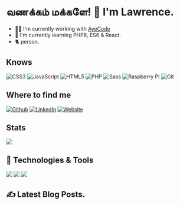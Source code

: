 # வணக்கம் மக்களே! 👋 I'm Lawrence.

* 👨‍💻 I'm currently working with [AyeCode](https://ayecode.io)
* 🎼 I'm currently learning PHP8, ES6 & React.
* 🐈 person.

## Knows
![CSS3](https://img.shields.io/badge/CSS3-1572B6?style=for-the-badge&logo=css3&logoColor=white)
![JavaScript](https://img.shields.io/badge/JavaScript-F7DF1E?style=for-the-badge&logo=javascript&logoColor=black)
![HTML5](https://img.shields.io/badge/HTML5-E34F26?style=for-the-badge&logo=html5&logoColor=white)
![PHP](https://img.shields.io/badge/PHP-777BB4?style=for-the-badge&logo=php&logoColor=white)
![Sass](https://img.shields.io/badge/Sass-CC6699?style=for-the-badge&logo=sass&logoColor=white)
![Raspberry PI](https://img.shields.io/badge/RASPBERRY%20PI-C51A4A.svg?&style=for-the-badge&logo=raspberry%20pi&logoColor=white)
![Git](https://img.shields.io/badge/Git-F05032?style=for-the-badge&logo=git&logoColor=white)

## Where to find me

[![Github](https://img.shields.io/badge/-Github-181717?style=for-the-badge&logo=Github&logoColor=white)](https://github.com/laranz)
[![LinkedIn](https://img.shields.io/badge/-LinkedIn-0077B5?style=for-the-badge&logo=LinkedIn&logoColor=white)](https://www.linkedin.com/in/laranz/)
[![Website](https://img.shields.io/badge/-Website-21759B?style=for-the-badge&logo=wordpress&logoColor=white)](https://www.wptitans.com)

## Stats
<a href="https://github.com/laranz/">
  <img align="center" src="https://github-readme-stats.vercel.app/api?username=laranz&show_icons=true&line_height=27&count_private=true&title_color=ffffff&text_color=c9cacc&icon_color=2bbc8a&bg_color=1d1f21" />
</a>

## 🔧 Technologies & Tools
![](https://img.shields.io/badge/OS-Mac-informational?style=flat&logo=macos&logoColor=white&color=2bbc8a)
![](https://img.shields.io/badge/Editor-PhpStorm-informational?style=flat&logo=phpstorm&logoColor=white&color=2bbc8a)
![](https://img.shields.io/badge/Shell-Zsh-informational?style=flat&logo=gnu-bash&logoColor=white&color=2bbc8a)


## ✍️ Latest Blog Posts.
<!-- BLOG-POST-LIST:START -->
<!-- BLOG-POST-LIST:END -->